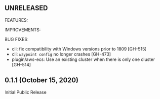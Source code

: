 ## UNRELEASED

FEATURES:

IMPROVEMENTS:

BUG FIXES:

* cli: fix compatibility with Windows versions prior to 1809 [GH-515]
* cli: `waypoint config` no longer crashes [GH-473]
* plugin/aws-ecs: Use an existing cluster when there is only one cluster [GH-514]

## 0.1.1 (October 15, 2020)

Initial Public Release
